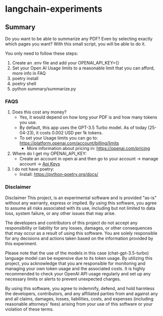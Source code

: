 # langchain-experiments

## Summary

Do you want to be able to summarize any PDF? 
Even by selecting exactly which pages you want?
With this small script, you will be able to do it.

You only need to follow these steps:

1. Create an .env file and add your OPENAI_API_KEY={} 
2. Set your Open AI Usage limits to a reasonable limit that you can afford, more info in FAQ
1. poetry install
2. poetry shell
3. python summary/summarize.py


### FAQS

1. Does this cost any money?
    - Yes, it would depend on how long your PDF is and how many tokens you use.
    - By default, this app uses the GPT-3.5 Turbo model. As of today (25-04-23), it costs 0.002 USD per 1k tokens.
    - To set your Usage limits you can go to: https://platform.openai.com/account/billing/limits
        - More information about pricing in: https://openai.com/pricing 
2. Where do I get my OPENAI_API_KEY:
    - Create an account in open ai and then go to your account -> manage account -> [Api Keys](https://platform.openai.com/account/api-keys)
3. I do not have poetry:
    - Install: https://python-poetry.org/docs/

### Disclaimer
Disclaimer This project, is an experimental software and is provided "as-is" without any warranty, express or implied. By using this software, you agree to assume all risks associated with its use, including but not limited to data loss, system failure, or any other issues that may arise.

The developers and contributors of this project do not accept any responsibility or liability for any losses, damages, or other consequences that may occur as a result of using this software. You are solely responsible for any decisions and actions taken based on the information provided by this experiment.

Please note that the use of the models in this case (chat-gpt-3.5-turbo) language model can be expensive due to its token usage. By utilizing this project, you acknowledge that you are responsible for monitoring and managing your own token usage and the associated costs. It is highly recommended to check your OpenAI API usage regularly and set up any necessary limits or alerts to prevent unexpected charges.

By using this software, you agree to indemnify, defend, and hold harmless the developers, contributors, and any affiliated parties from and against any and all claims, damages, losses, liabilities, costs, and expenses (including reasonable attorneys' fees) arising from your use of this software or your violation of these terms.




